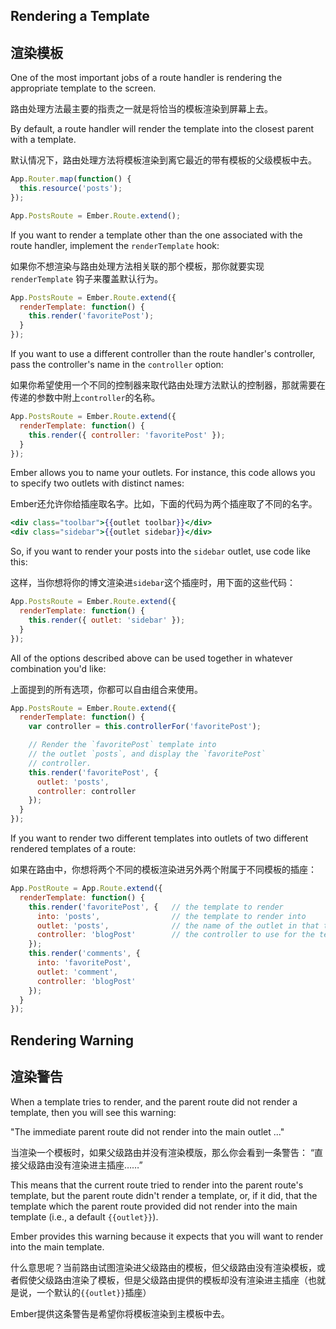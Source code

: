 ## Rendering a Template

## 渲染模板

One of the most important jobs of a route handler is rendering the
appropriate template to the screen.

路由处理方法最主要的指责之一就是将恰当的模板渲染到屏幕上去。

By default, a route handler will render the template into the closest 
parent with a template.

默认情况下，路由处理方法将模板渲染到离它最近的带有模板的父级模板中去。

```js
App.Router.map(function() {
  this.resource('posts');
});

App.PostsRoute = Ember.Route.extend();
```

If you want to render a template other than the one associated with the
route handler, implement the `renderTemplate` hook:

如果你不想渲染与路由处理方法相关联的那个模板，那你就要实现`renderTemplate` 钩子来覆盖默认行为。

```js
App.PostsRoute = Ember.Route.extend({
  renderTemplate: function() {
    this.render('favoritePost');
  }
});
```

If you want to use a different controller than the route handler's
controller, pass the controller's name in the `controller` option:

如果你希望使用一个不同的控制器来取代路由处理方法默认的控制器，那就需要在传递的参数中附上`controller`的名称。

```js
App.PostsRoute = Ember.Route.extend({
  renderTemplate: function() {
    this.render({ controller: 'favoritePost' });
  }
});
```

Ember allows you to name your outlets. For instance, this code allows
you to specify two outlets with distinct names:

Ember还允许你给插座取名字。比如，下面的代码为两个插座取了不同的名字。

```handlebars
<div class="toolbar">{{outlet toolbar}}</div>
<div class="sidebar">{{outlet sidebar}}</div>
```

So, if you want to render your posts into the `sidebar` outlet, use code
like this:

这样，当你想将你的博文渲染进`sidebar`这个插座时，用下面的这些代码：

```js
App.PostsRoute = Ember.Route.extend({
  renderTemplate: function() {
    this.render({ outlet: 'sidebar' });
  }
});
```

All of the options described above can be used together in whatever
combination you'd like:

上面提到的所有选项，你都可以自由组合来使用。

```js
App.PostsRoute = Ember.Route.extend({
  renderTemplate: function() {
    var controller = this.controllerFor('favoritePost');

    // Render the `favoritePost` template into
    // the outlet `posts`, and display the `favoritePost`
    // controller.
    this.render('favoritePost', {
      outlet: 'posts',
      controller: controller
    });
  }
});
```

If you want to render two different templates into outlets of two different rendered templates of a route:

如果在路由中，你想将两个不同的模板渲染进另外两个附属于不同模板的插座：

```js
App.PostRoute = App.Route.extend({
  renderTemplate: function() {
    this.render('favoritePost', {   // the template to render
      into: 'posts',                // the template to render into
      outlet: 'posts',              // the name of the outlet in that template
      controller: 'blogPost'        // the controller to use for the template
    });
    this.render('comments', {
      into: 'favoritePost',
      outlet: 'comment',
      controller: 'blogPost'
    });
  }
});
```

## Rendering Warning

## 渲染警告

When a template tries to render, and the parent route did not render a
template, then you will see this warning:

"The immediate parent route did not render into the main outlet ..."

当渲染一个模板时，如果父级路由并没有渲染模版，那么你会看到一条警告：
“直接父级路由没有渲染进主插座……”

This means that the current route tried to render into the parent
route's template, but the parent route didn't render a template, or, if
it did, that the template which the parent route provided did not render
into the main template (i.e., a default `{{outlet}}`).

Ember provides this warning because it expects that you will want to
render into the main template.

什么意思呢？当前路由试图渲染进父级路由的模板，但父级路由没有渲染模板，或者假使父级路由渲染了模板，但是父级路由提供的模板却没有渲染进主插座（也就是说，一个默认的`{{outlet}}`插座）

Ember提供这条警告是希望你将模板渲染到主模板中去。
